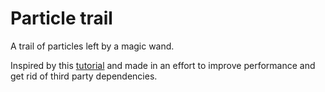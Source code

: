 # Particle trail

A trail of particles left by a magic wand.

Inspired by this [tutorial](https://www.smashingmagazine.com/2020/04/particle-trail-animation-javascript/) and made in an effort to improve performance and get rid of third party dependencies.
